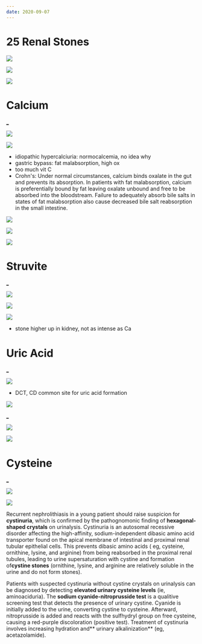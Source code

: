```yaml
---
date: 2020-09-07
---
```


# 25 Renal Stones

<!-- types of renal stones and overall symptoms -->

![](https://photos.thisispiggy.com/file/wikiFiles/O5VjTDR.jpg)

![](https://photos.thisispiggy.com/file/wikiFiles/iTEpqLc.jpg)

<!-- renal stone risks -->

![](https://photos.thisispiggy.com/file/wikiFiles/TUuSHl4.jpg)

# Calcium

[_]()

![](https://photos.thisispiggy.com/file/wikiFiles/jb6bnYr.jpg)

![](https://photos.thisispiggy.com/file/wikiFiles/Z9J4uUN.jpg)

- idiopathic hypercalciuria: normocalcemia, no idea why
- gastric bypass: fat malabsorption, high ox
- too much vit C
- Crohn's: Under normal circumstances, calcium binds oxalate in the gut and prevents its absorption.  In patients with fat malabsorption, calcium is preferentially bound by fat leaving oxalate unbound and free to be absorbed into the bloodstream.  Failure to adequately absorb bile salts in states of fat malabsorption also cause decreased bile salt reabsorption in the small intestine.

<!-- Na and Ca stones -->

![](https://photos.thisispiggy.com/file/wikiFiles/CTHgB4f.jpg)

![](https://photos.thisispiggy.com/file/wikiFiles/o82CPqX.jpg)

<!-- Ca stone treatment -->

![](https://photos.thisispiggy.com/file/wikiFiles/lJ8a4aN.jpg)

# Struvite

[_]()

![](https://photos.thisispiggy.com/file/wikiFiles/qOvZSfn.jpg)

![](https://photos.thisispiggy.com/file/wikiFiles/fV1GIvc.jpg)

<!-- struvite stones symptoms and treatment -->

![](https://photos.thisispiggy.com/file/wikiFiles/Pk95zDx.jpg)

- stone higher up in kidney, not as intense as Ca

# Uric Acid

[_]()

![](https://photos.thisispiggy.com/file/wikiFiles/2timll2.jpg)

- DCT, CD common site for uric acid formation

<!-- uric acid stones risks, symptoms, treatment -->

![](https://photos.thisispiggy.com/file/wikiFiles/Ir4zaSg.jpg)

[_]()

![](https://photos.thisispiggy.com/file/wikiFiles/B8GZsMw.jpg)

![](https://photos.thisispiggy.com/file/wikiFiles/yEPOD0Y.jpg)

# Cysteine

[_]()

![](https://photos.thisispiggy.com/file/wikiFiles/8Vkw6Oe.jpg)

![](https://photos.thisispiggy.com/file/wikiFiles/qBCtL5f.jpg)

Recurrent nephrolithiasis in a young patient should raise suspicion for **cystinuria**, which is confirmed by the pathognomonic finding of **hexagonal-shaped crystals** on urinalysis.  Cystinuria is an autosomal recessive disorder affecting the high-affinity, sodium-independent dibasic amino acid transporter found on the apical membrane of intestinal and proximal renal tubular epithelial cells.  This prevents dibasic amino acids ( eg, cysteine, ornithine, lysine, and arginine) from being reabsorbed in the proximal renal tubules, leading to urine supersaturation with cystine and formation of**cystine stones** (ornithine, lysine, and arginine are relatively soluble in the urine and do not form stones).

Patients with suspected cystinuria without cystine crystals on urinalysis can be diagnosed by detecting **elevated urinary cysteine levels** (ie, aminoaciduria).  The **sodium cyanide-nitroprusside test** is a qualitive screening test that detects the presence of urinary cystine.  Cyanide is initially added to the urine, converting cystine to cysteine.  Afterward, nitroprusside is added and reacts with the sulfhydryl group on free cysteine, causing a red-purple discoloration (positive test).  Treatment of cystinuria involves increasing hydration and\*\* urinary alkalinization\*\* (eg, acetazolamide).
